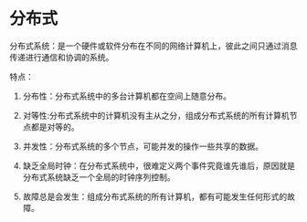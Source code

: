 # 分布式

分布式系统：是一个硬件或软件分布在不同的网络计算机上，彼此之间只通过消息传递进行通信和协调的系统。

特点：

1. 分布性：分布式系统中的多台计算机都在空间上随意分布。

2. 对等性:分布式系统中的计算机没有主从之分，组成分布式系统的所有计算机节点都是对等的。
3. 并发性：分布式系统的多个节点，可能并发的操作一些共享的数据。
4. 缺乏全局时钟：在分布式系统中，很难定义两个事件究竟谁先谁后，原因就是分布式系统缺乏一个全局的时钟序列控制。
5. 故障总是会发生：组成分布式系统的所有计算机，都有可能发生任何形式的故障。



